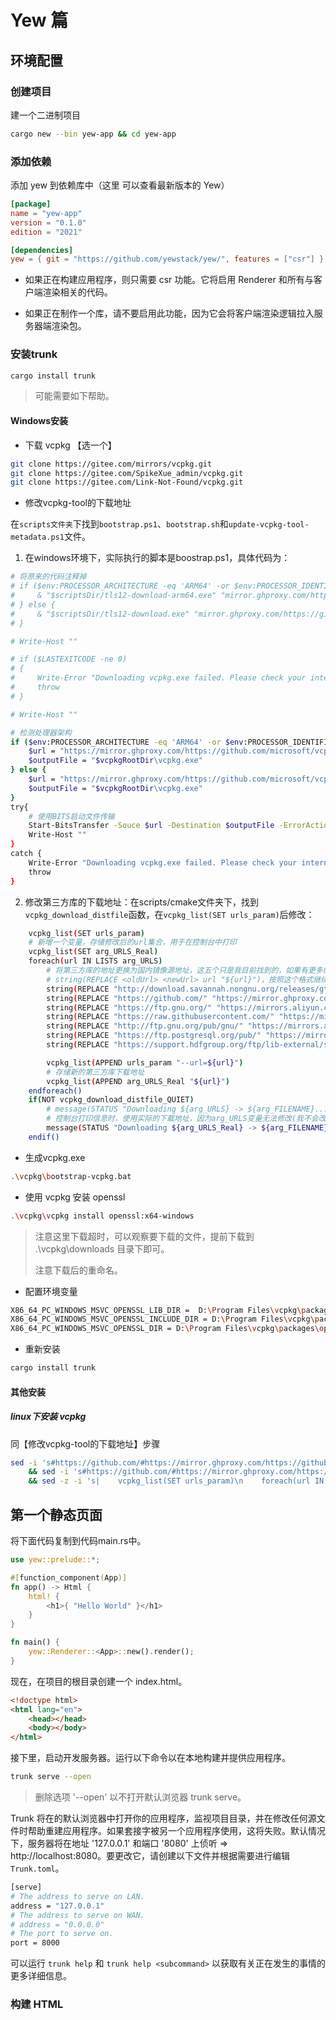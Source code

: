 # Yew 篇

## 环境配置

### 创建项目 

建一个二进制项目

```bash
cargo new --bin yew-app && cd yew-app
```

### 添加依赖

添加 yew 到依赖库中（这里 可以查看最新版本的 Yew）

```toml
[package]
name = "yew-app"
version = "0.1.0"
edition = "2021"

[dependencies]
yew = { git = "https://github.com/yewstack/yew/", features = ["csr"] }
```

- 如果正在构建应用程序，则只需要 csr 功能。它将启用 Renderer 和所有与客户端渲染相关的代码。

- 如果正在制作一个库，请不要启用此功能，因为它会将客户端渲染逻辑拉入服务器端渲染包。

### 安装trunk

```bash
cargo install trunk
```

> 可能需要如下帮助。

#### Windows安装

- 下载 vcpkg 【选一个】

```bash
git clone https://gitee.com/mirrors/vcpkg.git
git clone https://gitee.com/SpikeXue_admin/vcpkg.git
git clone https://gitee.com/Link-Not-Found/vcpkg.git
```

- 修改vcpkg-tool的下载地址

在`scripts文件夹`下找到`bootstrap.ps1`、`bootstrap.sh`和`update-vcpkg-tool-metadata.ps1`文件。

1) 在windows环境下，实际执行的脚本是boostrap.ps1，具体代码为：

```bash
# 将原来的代码注释掉
# if ($env:PROCESSOR_ARCHITECTURE -eq 'ARM64' -or $env:PROCESSOR_IDENTIFIER -match "ARMv[8,9] \(64-bit\)") {
#     & "$scriptsDir/tls12-download-arm64.exe" "mirror.ghproxy.com/https://github.com" "/microsoft/vcpkg-tool/releases/download/$versionDate/vcpkg-arm64.exe" "$vcpkgRootDir\vcpkg.exe"
# } else {
#     & "$scriptsDir/tls12-download.exe" "mirror.ghproxy.com/https://github.com" "/microsoft/vcpkg-tool/releases/download/$versionDate/vcpkg.exe" "$vcpkgRootDir\vcpkg.exe"
# }

# Write-Host ""

# if ($LASTEXITCODE -ne 0)
# {
#     Write-Error "Downloading vcpkg.exe failed. Please check your internet connection, or consider downloading a recent vcpkg.exe from https://github.com/microsoft/vcpkg-tool with a browser."
#     throw
# }

# Write-Host ""

# 检测处理器架构  
if ($env:PROCESSOR_ARCHITECTURE -eq 'ARM64' -or $env:PROCESSOR_IDENTIFIER -match "ARMv[8,9] \(64-bit\)") {  
    $url = "https://mirror.ghproxy.com/https://github.com/microsoft/vcpkg-tool/releases/download/$versionDate/vcpkg-arm64.exe"  
    $outputFile = "$vcpkgRootDir\vcpkg.exe"  
} else {  
    $url = "https://mirror.ghproxy.com/https://github.com/microsoft/vcpkg-tool/releases/download/$versionDate/vcpkg.exe"  
    $outputFile = "$vcpkgRootDir\vcpkg.exe"  
}  
try{
    # 使用BITS启动文件传输  
    Start-BitsTransfer -Souce $url -Destination $outputFile -ErrorAction Stop 
    Write-Host ""
}
catch {
    Write-Error "Downloading vcpkg.exe failed. Please check your internet connection, or consider downloading a recent vcpkg.exe from https://github.com/microsoft/vcpkg-tool with a browser."
    throw
}
```

2. 修改第三方库的下载地址：在scripts/cmake文件夹下，找到`vcpkg_download_distfile`函数，在`vcpkg_list(SET urls_param)`后修改：

```bash
    vcpkg_list(SET urls_param)
    # 新增一个变量，存储修改后的url集合，用于在控制台中打印
    vcpkg_list(SET arg_URLS_Real)
    foreach(url IN LISTS arg_URLS)
        # 将第三方库的地址更换为国内镜像源地址，这五个只是我目前找到的，如果有更多的需要替换的地址，形如：
        # string(REPLACE <oldUrl> <newUrl> url "${url}")，按照这个格式继续添加即可
        string(REPLACE "http://download.savannah.nongnu.org/releases/gta/" "https://marlam.de/gta/releases/" url "${url}")
		string(REPLACE "https://github.com/" "https://mirror.ghproxy.com/https://github.com/" url "${url}")
		string(REPLACE "https://ftp.gnu.org/" "https://mirrors.aliyun.com/" url "${url}")
		string(REPLACE "https://raw.githubusercontent.com/" "https://mirror.ghproxy.com/https://raw.githubusercontent.com/" url "${url}")
		string(REPLACE "http://ftp.gnu.org/pub/gnu/" "https://mirrors.aliyun.com/gnu/" url "${url}")
		string(REPLACE "https://ftp.postgresql.org/pub/" "https://mirrors.tuna.tsinghua.edu.cn/postgresql/" url "${url}")
		string(REPLACE "https://support.hdfgroup.org/ftp/lib-external/szip/2.1.1/src/" "https://distfiles.macports.org/szip/" url "${url}")

        vcpkg_list(APPEND urls_param "--url=${url}")
        # 存储新的第三方库下载地址
        vcpkg_list(APPEND arg_URLS_Real "${url}")
    endforeach()
    if(NOT vcpkg_download_distfile_QUIET)
        # message(STATUS "Downloading ${arg_URLS} -> ${arg_FILENAME}...")
        # 控制台打印信息时，使用实际的下载地址，因为arg_URLS变量无法修改(我不会改，好像是改不了)
        message(STATUS "Downloading ${arg_URLS_Real} -> ${arg_FILENAME}...")
    endif()
```

- 生成vcpkg.exe

```bash
.\vcpkg\bootstrap-vcpkg.bat
```

- 使用 vcpkg 安装 openssl

```bash
.\vcpkg\vcpkg install openssl:x64-windows
```

> 注意这里下载超时，可以观察要下载的文件，提前下载到 .\vcpkg\downloads 目录下即可。
>
> 注意下载后的重命名。

- 配置环境变量

```bash
X86_64_PC_WINDOWS_MSVC_OPENSSL_LIB_DIR =  D:\Program Files\vcpkg\packages\openssl_x64-windows\lib
X86_64_PC_WINDOWS_MSVC_OPENSSL_INCLUDE_DIR = D:\Program Files\vcpkg\packages\openssl_x64-windows\include
X86_64_PC_WINDOWS_MSVC_OPENSSL_DIR = D:\Program Files\vcpkg\packages\openssl_x64-windows
```

- 重新安装

```bash
cargo install trunk
```



#### 其他安装

##### linux下安装 vcpkg

同【修改vcpkg-tool的下载地址】步骤

```bash
sed -i 's#https://github.com/#https://mirror.ghproxy.com/https://github.com/#g' /app/vcpkg/scripts/bootstrap.sh \
    && sed -i 's#https://github.com/#https://mirror.ghproxy.com/https://github.com/#g' /app/vcpkg/scripts/vcpkgTools.xml \
    && sed -z -i 's|    vcpkg_list(SET urls_param)\n    foreach(url IN LISTS arg_URLS)\n        vcpkg_list(APPEND urls_param "--url=${url}")\n    endforeach()\n    if(NOT vcpkg_download_distfile_QUIET)\n        message(STATUS "Downloading ${arg_URLS} -> ${arg_FILENAME}...")\n    endif()|    vcpkg_list(SET urls_param)\n    vcpkg_list(SET arg_URLS_Real)\n    foreach(url IN LISTS arg_URLS)\n        string(REPLACE "http://download.savannah.nongnu.org/releases/gta/" "https://marlam.de/gta/releases/" url "${url}")\n        string(REPLACE "https://github.com/" "https://mirror.ghproxy.com/https://github.com/" url "${url}")\n        string(REPLACE "https://ftp.gnu.org/" "https://mirrors.aliyun.com/" url "${url}")\n        string(REPLACE "https://raw.githubusercontent.com/" "https://mirror.ghproxy.com/https://raw.githubusercontent.com/" url "${url}")\n        string(REPLACE "http://ftp.gnu.org/pub/gnu/" "https://mirrors.aliyun.com/gnu/" url "${url}")\n        string(REPLACE "https://ftp.postgresql.org/pub/" "https://mirrors.tuna.tsinghua.edu.cn/postgresql/" url "${url}")\n        string(REPLACE "https://support.hdfgroup.org/ftp/lib-external/szip/2.1.1/src/" "https://distfiles.macports.org/szip/" url "${url}")\n        vcpkg_list(APPEND urls_param "--url=${url}")\n        vcpkg_list(APPEND arg_URLS_Real "${url}")\n    endforeach()\n    if(NOT vcpkg_download_distfile_QUIET)\n        message(STATUS "Downloading ${arg_URLS_Real} -> ${arg_FILENAME}...")\n    endif()|g' /app/vcpkg/scripts/cmake/vcpkg_download_distfile.cmake
```

## 第一个静态页面

将下面代码复制到代码main.rs中。

```rust
use yew::prelude::*;

#[function_component(App)]
fn app() -> Html {
    html! {
        <h1>{ "Hello World" }</h1>
    }
}

fn main() {
    yew::Renderer::<App>::new().render();
}
```

现在，在项目的根目录创建一个 index.html。

```html
<!doctype html>
<html lang="en">
    <head></head>
    <body></body>
</html>
```

接下里，启动开发服务器。运行以下命令以在本地构建并提供应用程序。

```bash
trunk serve --open
```

> 删除选项 '--open' 以不打开默认浏览器 trunk serve。

Trunk 将在的默认浏览器中打开你的应用程序，监视项目目录，并在修改任何源文件时帮助重建应用程序。如果套接字被另一个应用程序使用，这将失败。默认情况下，服务器将在地址 '127.0.0.1' 和端口 '8080' 上侦听 => http://localhost:8080。要更改它，请创建以下文件并根据需要进行编辑`Trunk.toml`。

```bash
[serve]
# The address to serve on LAN.
address = "127.0.0.1"
# The address to serve on WAN.
# address = "0.0.0.0"
# The port to serve on.
port = 8000
```

可以运行 `trunk help` 和 `trunk help <subcommand>` 以获取有关正在发生的事情的更多详细信息。

### 构建 HTML

